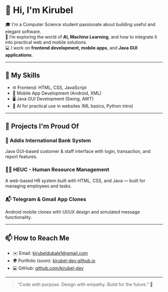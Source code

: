 # 👋 Hi, I'm Kirubel 

🎓 I'm a Computer Science student passionate about building useful and elegant software.  
🧠 I’m exploring the world of **AI, Machine Learning**, and how to integrate it into practical web and mobile solutions.  
💻 I work on **frontend development, mobile apps**, and **Java GUI applications**.

---

## 🚀 My Skills
- 🌐 Frontend: HTML, CSS, JavaScript
- 📱 Mobile App Development (Android, XML)
- 🖥️ Java GUI Development (Swing, AWT)
- 🤖 AI for practical use in websites (ML basics, Python intro)

---

## 🧩 Projects I'm Proud Of

### 🏦 Addis International Bank System
Java GUI-based customer & staff interface with login, transaction, and report features.

### 🧑‍💼 HEUC - Human Resource Management
A web-based HR system built with HTML, CSS, and Java — built for managing employees and tasks.

### 📬 Telegram & Gmail App Clones
Android mobile clones with UI/UX design and simulated message functionality.

---

## 📫 How to Reach Me

- ✉️ Email: [kirubeldubale1@gmail.com](mailto:kirubel@example.com)
- 🌍 Portfolio (soon): [kirubel-dev.github.io](https://kirubel-dev.github.io)
- 💻 GitHub: [github.com/kirubel-dev](https://github.com/kirubel-dev)

---

> “Code with purpose. Design with empathy. Build for the future.” 🚀
